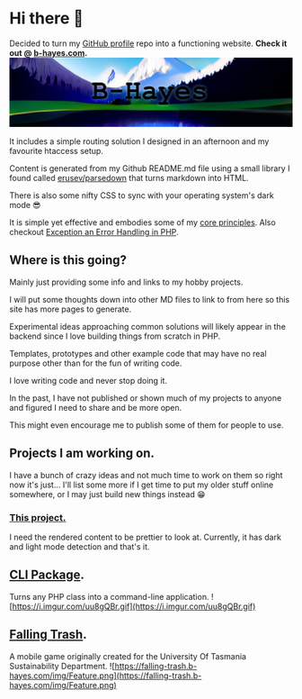 <head>
    <title>B-Hayes.</title>
    <meta property="og:title" content="Falling Trash.">
    <meta name="description" content="Personal Developer Website.">
    <meta property="og:description" content="Personal Developer Website.">
    <meta property="og:image" content="public/img/b-hayes-title.jpg">
    <link rel="icon" type="image/x-icon" href="public/img/favicon.png">
</head>

# Hi there 👋
Decided to turn my [GitHub profile](https://github.com/b-hayes/b-hayes) repo into a functioning website.
**Check it out @ [b-hayes.com](https://b-hayes.com).**
![B-Hayes](public/img/b-hayes-title.jpg)

It includes a simple routing solution I designed in an afternoon and my favourite htaccess setup.

Content is generated from my Github README.md file using a small library I found called [erusev/parsedown](https://github.com/erusev/parsedown)
that turns markdown into HTML.

There is also some nifty CSS to sync with your operating system's dark mode 😎

It is simple yet effective and embodies some of my [core principles](public/articles/BOPs.md).
Also checkout [Exception an Error Handling in PHP](public/articles/2021-04-13-exception-and-error-handling-in-php.md).

## Where is this going?
Mainly just providing some info and links to my hobby projects.

I will put some thoughts down into other MD files to link to from here so this site has more pages to generate.

Experimental ideas approaching common solutions
will likely appear in the backend since I love building
things from scratch in PHP.

Templates, prototypes and other example code that may
have no real purpose other than for the fun of writing code.

I love writing code and never stop doing it.

In the past, I have not published or shown much of my projects to anyone and figured I need to share and be more open.

This might even encourage me to publish some of them for people to use.

## Projects I am working on.
I have a bunch of crazy ideas and not much time to work on them so right now it's just...
I'll list some more if I get time to put my older stuff online somewhere,
or I may just build new things instead 😁

### [This project.](https://b-hayes.com)
I need the rendered content to be prettier to look at.
Currently, it has dark and light mode detection and that's it.

## [CLI Package](https://github.com/b-hayes/cli).
Turns any PHP class into a command-line application.
![https://i.imgur.com/uu8gQBr.gif](https://i.imgur.com/uu8gQBr.gif)

## [Falling Trash](https://falling-trash.b-hayes.com).
A mobile game originally created for the University Of Tasmania Sustainability Department.
![https://falling-trash.b-hayes.com/img/Feature.png](https://falling-trash.b-hayes.com/img/Feature.png)
